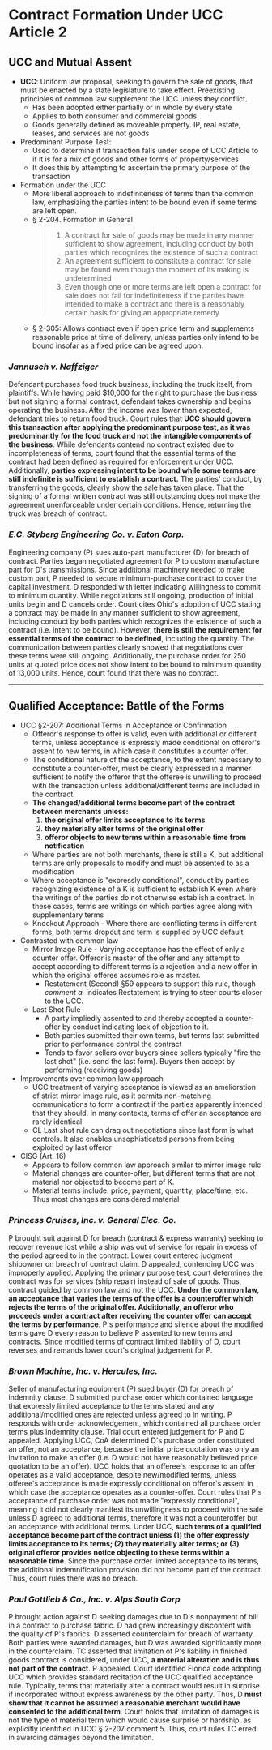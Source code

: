 # Contract Formation Under UCC Article 2

## UCC and Mutual Assent

* **UCC**: Uniform law proposal, seeking to govern the sale of goods, that must be enacted by a state legislature to take effect. Preexisting principles of common law supplement the UCC unless they conflict.
  * Has been adopted either partially or in whole by every state
  * Applies to both consumer and commercial goods
  * Goods generally defined as moveable property. IP, real estate, leases, and services are not goods
* Predominant Purpose Test:
  * Used to determine if transaction falls under scope of UCC Article to if it is for a mix of goods and other forms of property/services
  * It does this by attempting to ascertain the primary purpose of the transaction
* Formation under the UCC
  * More liberal approach to indefiniteness of terms than the common law, emphasizing the parties intent to be bound even if some terms are left open.
  * § 2-204. Formation in General
    > 1. A contract for sale of goods may be made in any manner sufficient to show agreement, including conduct by both parties which recognizes the existence of such a contract
    > 2. An agreement sufficient to constitute a contract for sale may be found even though the moment of its making is undetermined
    > 3. Even though one or more terms are left open a contract for sale does not fail for indefiniteness if the parties have intended to make a contract and there is a reasonably certain basis for giving an appropriate remedy
  * § 2-305:  Allows contract even if open price term and supplements reasonable price at time of delivery, unless parties only intend to be bound insofar as a fixed price can be agreed upon.

### *Jannusch v. Naffziger*

Defendant purchases food truck business, including the truck itself, from plaintiffs. While having paid $10,000 for the right to purchase the business but not signing a formal contract, defendant takes ownership and begins operating the business. After the income was lower than expected, defendant tries to return food truck. Court rules that **UCC should govern this transaction after applying the predominant purpose test, as it was predominantly for the food truck and not the intangible components of the business**. While defendants contend no contract existed due to incompleteness of terms, court found that the essential terms of the contract had been defined as required for enforcement under UCC. Additionally, **parties expressing intent to be bound while some terms are still indefinite is sufficient to establish a contract.** The parties' conduct, by transferring the goods, clearly show the sale has taken place. That the signing of a formal written contract was still outstanding does not make the agreement unenforceable under certain conditions. Hence, returning the truck was breach of contract.

### *E.C. Styberg Engineering Co. v. Eaton Corp.*

Engineering company (P) sues auto-part manufacturer (D) for breach of contract. Parties began negotiated agreement for P to custom manufacture part for D's transmissions. Since additional machinery needed to make custom part, P needed to secure minimum-purchase contract to cover the capital investment. D responded with letter indicating willingness to commit to minimum quantity. While negotiations still ongoing, production of initial units begin and D cancels order. Court cites Ohio's adoption of UCC stating a contract may be made in any manner sufficient to show agreement, including conduct by both parties which recognizes the existence of such a contract (i.e. intent to be bound). However, **there is still the requirement for essential terms of the contract to be defined**, including the quantity. The communication between parties clearly showed that negotiations over these terms were still ongoing. Additionally, the purchase order for 250 units at quoted price does not show intent to be bound to minimum quantity of 13,000 units. Hence, court found that there was no contract.

---

## Qualified Acceptance: Battle of the Forms

* UCC §2-207: Additional Terms in Acceptance or Confirmation
  * Offeror's response to offer is valid, even with additional or different terms, unless acceptance is expressly made conditional on offeror's assent to new terms, in which case it constitutes a counter offer.
  * The conditional nature of the acceptance, to the extent necessary to constitute a counter-offer, must be clearly expressed in a manner sufficient to notify the offeror that the offeree is unwilling to proceed with the transaction unless additional/different terms are included in the contract.
  * **The changed/additional terms become part of the contract between merchants unless:**
    1. **the original offer limits acceptance to its terms**
    1. **they materially alter terms of the original offer**
    1. **offeror objects to new terms within a reasonable time from notification**
  * Where parties are not both merchants, there is still a K, but additional terms are only proposals to modify and must be assented to as a modification
  * Where acceptance is "expressly conditional", conduct by parties recognizing existence of a K is sufficient to establish K even where the writings of the parties do not otherwise establish a contract. In these cases, terms are writings on which parties agree along with supplementary terms
  * Knockout Approach - Where there are conflicting terms in different forms, both terms dropout and term is supplied by UCC default
* Contrasted with common law
  * Mirror Image Rule - Varying acceptance has the effect of only a counter offer. Offeror is master of the offer and any attempt to accept according to different terms is a rejection and a new offer in which the original offeree assumes role as master.
    * Restatement (Second) §59 appears to support this rule, though *comment a.* indicates Restatement is trying to steer courts closer to the UCC.
  * Last Shot Rule
    * A party impliedly assented to and thereby accepted a counter-offer by conduct indicating lack of objection to it.
    * Both parties submitted their own terms, but terms last submitted prior to performance control the contract
    * Tends to favor sellers over buyers since sellers typically "fire the last shot" (i.e. send the last form). Buyers then accept by performing (receiving goods)
* Improvements over common law approach
  * UCC treatment of varying acceptance is viewed as an amelioration of strict mirror image rule, as it permits non-matching communications to form a contract if the parties apparently intended that they should. In many contexts, terms of offer an acceptance are rarely identical
  * CL Last shot rule can drag out negotiations since last form is what controls. It also enables unsophisticated persons from being exploited by last offeror
* CISG (Art. 16)
  * Appears to follow common law approach similar to mirror image rule
  * Material changes are counter-offer, but different terms that are not material nor objected to become part of K. 
  * Material terms include: price, payment, quantity, place/time, etc. Thus most changes are considered material

### *Princess Cruises, Inc. v. General Elec. Co.*

P brought suit against D for breach (contract & express warranty) seeking to recover revenue lost while a ship was out of service for repair in excess of the period agreed to in the contract. Lower court entered judgment shipowner on breach of contract claim. D appealed, contending UCC was improperly applied. Applying the primary purpose test, court determines the contract was for services (ship repair) instead of sale of goods. Thus, contract guided by common law and not the UCC. **Under the common law, an acceptance that varies the terms of the offer is a counteroffer which rejects the terms of the original offer. Additionally, an offeror who proceeds under a contract after receiving the counter offer can accept the terms by performance**. P's performance and silence about the modified terms gave D every reason to believe P assented to new terms and contracts. Since modified terms of contract limited liability of D, court reverses and remands lower court's original judgement for P.

### *Brown Machine, Inc. v. Hercules, Inc.*

Seller of manufacturing equipment (P) sued buyer (D) for breach of indemnity clause. D submitted purchase order which contained language that expressly limited acceptance to the terms stated and any additional/modified ones are rejected unless agreed to in writing. P responds with order acknowledgement, which contained all purchase order terms plus indemnity clause. Trial court entered judgement for P and D appealed. Applying UCC, CoA determined D's purchase order constituted an offer, not an acceptance, because the initial price quotation was only an invitation to make an offer (i.e. D would not have reasonably believed price quotation to be an offer). UCC holds that an offeree's response to an offer operates as a valid acceptance, despite new/modified terms, unless offeree's acceptance is made expressly conditional on offeror's assent in which case the acceptance operates as a counter-offer. Court rules that P's acceptance of purchase order was not made "expressly conditional", meaning it did not clearly manifest its unwillingness to proceed with the sale unless D agreed to additional terms, therefore it was not a counteroffer but an acceptance with additional terms. Under UCC, **such terms of a qualified acceptance become part of the contract unless (1) the offer expressly limits acceptance to its terms; (2) they materially alter terms; or (3) original offeror provides notice objecting to these terms within a reasonable time**. Since the purchase order limited acceptance to its terms, the additional indemnification provision did not become part of the contract. Thus, court rules there was no breach.

### *Paul Gottlieb & Co., Inc. v. Alps South Corp*

P brought action against D seeking damages due to D's nonpayment of bill in a contract to purchase fabric. D had grew increasingly discontent with the quality of P's fabrics. D asserted counterclaim for breach of warranty. Both parties were awarded damages, but D was awarded significantly more in the counterclaim. TC asserted that limitation of P's liability in finished goods contract is considered, under UCC, **a material alteration and is thus not part of the contract**. P appealed. Court identified Florida code adopting UCC which provides standard recitation of the UCC qualified acceptance rule. Typically, terms that materially alter a contract would result in surprise if incorporated without express awareness by the other party. Thus, D **must show that it cannot be assumed a reasonable merchant would have consented to the additional term**. Court holds that limitation of damages is not the type of material term which would cause surprise or hardship, as explicitly identified in  UCC § 2-207 comment 5. Thus, court rules TC erred in awarding damages beyond the limitation.